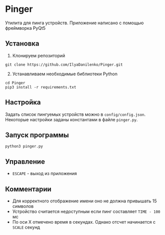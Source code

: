 # Pinger
Утилита для пинга устройств. Приложение написано с помощью фреймворка PyQt5

## Установка
1. Клонируем репозиторий
```
git clone https://github.com/IlyaDanilenko/Pinger.git
```
2. Устанавливаем необходимые библиотеки Python
```
cd Pinger
pip3 install -r requirements.txt
```

## Настройка
Задать список пингуемых устройств можно в `config/config.json`. Некоторые настройки заданы константами в файле `pinger.py`.

## Запуск программы
```
python3 pinger.py
```

## Управление
* `ESCAPE` - выход из приложения

## Комментарии
* Для корректного отображение имени оно не должна привышать 15 символов
* Устройство считается недоступным если пинг составляет `TIME - 100` мс
* По оси X отмечено время в секундах. Однако отсчет начинается с `SCALE` секунд